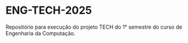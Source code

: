 # ENG-TECH-2025
Repositório para execução do projeto TECH do 1° semestre do curso de Engenharia da Computação.
